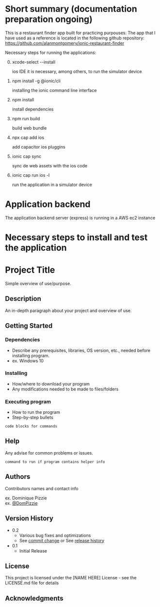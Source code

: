 # Short summary (documentation preparation ongoing)

This is a restaurant finder app built for practicing purpouses.
The app that I have used as a reference is located in the following github repository:
https://github.com/alanmontgomery/ionic-restaurant-finder

Necessary steps for running the applications:

0. xcode-select --install

   ios IDE it is necessary, among others, to run the simulator device

1. npm install -g @ionic/cli

   installing the ionic command line interface

2. npm install

   install dependencies

3. npm run build

   build web bundle

4. npx cap add ios

   add capacitor ios pluggins

5. ionic cap sync

   sync de web assets with the ios code

6. ionic cap run ios -l

   run the application in a simulator device

# Application backend

The application backend server (express) is running in a AWS ec2 instance

# Necessary steps to install and test the application

# Project Title

Simple overview of use/purpose.

## Description

An in-depth paragraph about your project and overview of use.

## Getting Started

### Dependencies

- Describe any prerequisites, libraries, OS version, etc., needed before installing program.
- ex. Windows 10

### Installing

- How/where to download your program
- Any modifications needed to be made to files/folders

### Executing program

- How to run the program
- Step-by-step bullets

```
code blocks for commands
```

## Help

Any advise for common problems or issues.

```
command to run if program contains helper info
```

## Authors

Contributors names and contact info

ex. Dominique Pizzie  
ex. [@DomPizzie](https://twitter.com/dompizzie)

## Version History

- 0.2
  - Various bug fixes and optimizations
  - See [commit change]() or See [release history]()
- 0.1
  - Initial Release

## License

This project is licensed under the [NAME HERE] License - see the LICENSE.md file for details

## Acknowledgments
